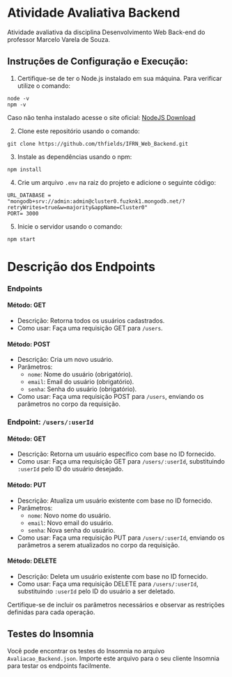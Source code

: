 # Atividade Avaliativa Backend

Atividade avaliativa da disciplina Desenvolvimento Web Back-end do professor Marcelo Varela de Souza.

## Instruções de Configuração e Execução:

1. Certifique-se de ter o Node.js instalado em sua máquina.
  Para verificar utilize o comando:
```
node -v
npm -v
```
Caso não tenha instalado acesse o site oficial: 
[NodeJS Download](https://nodejs.org/en/download/current)

2. Clone este repositório usando o comando:
```
git clone https://github.com/thfields/IFRN_Web_Backend.git
```
3. Instale as dependências usando o npm:
```
npm install
```
4. Crie um arquivo `.env` na raiz do projeto e adicione o seguinte código:
```
URL_DATABASE = "mongodb+srv://admin:admin@cluster0.fuzknk1.mongodb.net/?retryWrites=true&w=majority&appName=Cluster0"
PORT= 3000
```
5. Inicie o servidor usando o comando:
```
npm start
```

# Descrição dos Endpoints

### Endpoints

#### Método: GET
- Descrição: Retorna todos os usuários cadastrados.
- Como usar: Faça uma requisição GET para `/users`.

#### Método: POST
- Descrição: Cria um novo usuário.
- Parâmetros:
  - `nome`: Nome do usuário (obrigatório).
  - `email`: Email do usuário (obrigatório).
  - `senha`: Senha do usuário (obrigatório).
- Como usar: Faça uma requisição POST para `/users`, enviando os parâmetros no corpo da requisição.

### Endpoint: `/users/:userId`

#### Método: GET
- Descrição: Retorna um usuário específico com base no ID fornecido.
- Como usar: Faça uma requisição GET para `/users/:userId`, substituindo `:userId` pelo ID do usuário desejado.

#### Método: PUT
- Descrição: Atualiza um usuário existente com base no ID fornecido.
- Parâmetros:
  - `nome`: Novo nome do usuário.
  - `email`: Novo email do usuário.
  - `senha`: Nova senha do usuário.
- Como usar: Faça uma requisição PUT para `/users/:userId`, enviando os parâmetros a serem atualizados no corpo da requisição.

#### Método: DELETE
- Descrição: Deleta um usuário existente com base no ID fornecido.
- Como usar: Faça uma requisição DELETE para `/users/:userId`, substituindo `:userId` pelo ID do usuário a ser deletado.

Certifique-se de incluir os parâmetros necessários e observar as restrições definidas para cada operação.


## Testes do Insomnia
Você pode encontrar os testes do Insomnia no arquivo `Avaliacao_Backend.json`. Importe este arquivo para o seu cliente Insomnia para testar os endpoints facilmente.
